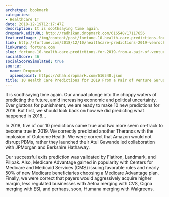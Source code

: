 ```yaml
---
archetype: bookmark
categories:
- Healthcare IT
date: 2018-12-19T12:17:47Z
description: It is soothsaying time again.
dropmark.editURL: http://radhikan.dropmark.com/616548/17117656
featuredImage: /img/content/post/fortune-10-health-care-predictions-for-2019-from-a-pair-of-venture-gurus.JPG
link: http://fortune.com/2018/12/10/healthcare-predictions-2019-venrock/?fbclid=IwAR1HkxJzL-pGUNdeZHA_K2hxzAp8TzmoXJqHq0dp1lWLg0sz9hW4jC28B5k
linkBrand: fortune.com
slug: fortune-10-health-care-predictions-for-2019-from-a-pair-of-venture-gurus
socialScore: 46
socialScoreSimulated: true
source:
  name: Dropmark
  apiendpoint: https://shah.dropmark.com/616548.json
title: 10 Health Care Predictions for 2019 From a Pair of Venture Gurus
---
```

It is soothsaying time again. Our annual plunge into the choppy waters of predicting the future, amid increasing economic and political uncertainty. Ever gluttons for punishment, we are ready to make 10 new predictions for 2019. But first, we should look back on how we did predicting what happened in 2018…

In 2018, five of our 10 predictions came true and two more seem on-track to become true in 2019. We correctly predicted another Theranos with the implosion of Outcome Health. We were correct that Amazon would not disrupt PBMs, rather they launched their Atul Gawande led collaboration with JPMorgan and Berkshire Hathaway.

Our successful exits prediction was validated by Flatiron, Landmark, and Pillpak. Also, Medicare Advantage gained in popularity with Centers for Medicare and Medicaid Services (CMS) issuing favorable rules and nearly 50% of new Medicare beneficiaries choosing a Medicare Advantage plan. Finally, we were correct that payers would aggressively acquire higher margin, less regulated businesses with Aetna merging with CVS, Cigna merging with ESI, and perhaps, soon, Humana merging with Walgreens.


